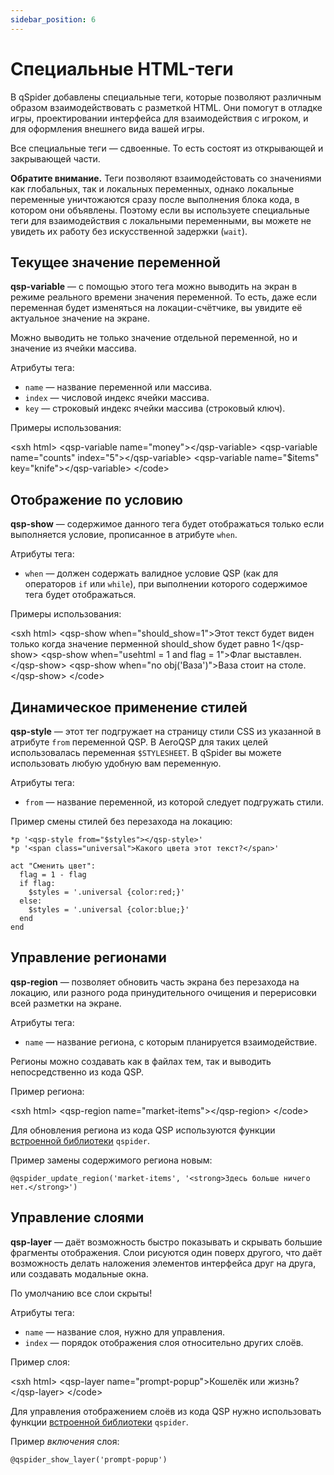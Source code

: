 ```yaml
---
sidebar_position: 6
---
```

# Специальные HTML-теги

В qSpider добавлены специальные теги, которые позволяют различным образом взаимодействовать с разметкой HTML. Они помогут в отладке игры, проектировании интерфейса для взаимодействия с игроком, и для оформления внешнего вида вашей игры.

Все специальные теги — сдвоенные. То есть состоят из открывающей и закрывающей части.

**Обратите внимание.** Теги позволяют взаимодейстовать со значениями как глобальных, так и локальных переменных, однако локальные переменные уничтожаются сразу после выполнения блока кода, в котором они объявлены. Поэтому если вы используете специальные теги для взаимодействия с локальными переменными, вы можете не увидеть их работу без искусственной задержки (`wait`).

## Текущее значение переменной

**qsp-variable** — с помощью этого тега можно выводить на экран в режиме реального времени значения переменной. То есть, даже если переменная будет изменяться на локации-счётчике, вы увидите её актуальное значение на экране.

Можно выводить не только значение отдельной переменной, но и значение из ячейки массива.

Атрибуты тега:

* `name` — название переменной или массива.
* `index` — числовой индекс ячейки массива.
* `key` — строковый индекс ячейки массива (строковый ключ).

Примеры использования:

\<sxh html\> \<qsp-variable name="money"\>\</qsp-variable\> \<qsp-variable name="counts" index="5"\>\</qsp-variable\> \<qsp-variable name="\$items" key="knife"\>\</qsp-variable\> \</code\>

## Отображение по условию

**qsp-show** — содержимое данного тега будет отображаться только если выполняется условие, прописанное в атрибуте `when`.

Атрибуты тега:

* `when` — должен содержать валидное условие QSP (как для операторов `if` или `while`), при выполнении которого содержимое тега будет отображаться.

Примеры использования:

\<sxh html\> \<qsp-show when="should_show=1"\>Этот текст будет виден только когда значение перменной should_show будет равно 1\</qsp-show\> \<qsp-show when="usehtml = 1 and flag = 1"\>Флаг выставлен.\</qsp-show\> \<qsp-show when="no obj(\'Ваза\')"\>Ваза стоит на столе.\</qsp-show\> \</code\>

## Динамическое применение стилей

**qsp-style** — этот тег подгружает на страницу стили CSS из указанной в атрибуте `from` переменной QSP. В AeroQSP для таких целей использовалась переменная `$STYLESHEET`. В qSpider вы можете использовать любую удобную вам переменную.

Атрибуты тега:

* `from` — название переменной, из которой следует подгружать стили.

Пример смены стилей без перезахода на локацию:

``` qsp
*p '<qsp-style from="$styles"></qsp-style>'
*p '<span class="universal">Какого цвета этот текст?</span>'

act "Сменить цвет":
  flag = 1 - flag
  if flag:
    $styles = '.universal {color:red;}'
  else:
    $styles = '.universal {color:blue;}'
  end
end
```

## Управление регионами

**qsp-region** — позволяет обновить часть экрана без перезахода на локацию, или разного рода принудительного очищения и перерисовки всей разметки на экране.

Атрибуты тега:

* `name` — название региона, с которым планируется взаимодействие.

Регионы можно создавать как в файлах тем, так и выводить непосредственно из кода QSP.

Пример региона:

\<sxh html\> \<qsp-region name="market-items"\>\</qsp-region\> \</code\>

Для обновления региона из кода QSP используются функции [встроенной библиотеки](qspider_inclib) `qspider`.

Пример замены содержимого региона новым:

``` qsp
@qspider_update_region('market-items', '<strong>Здесь больше ничего нет.</strong>')
```

## Управление слоями

**qsp-layer** — даёт возможность быстро показывать и скрывать большие фрагменты отображения. Слои рисуются один поверх другого, что даёт возможность делать наложения элементов интерфейса друг на друга, или создавать модальные окна.

По умолчанию все слои скрыты!

Атрибуты тега:

* `name` — название слоя, нужно для управления.
* `index` — порядок отображения слоя относительно других слоёв.

Пример слоя:

\<sxh html\> \<qsp-layer name="prompt-popup"\>Кошелёк или жизнь?\</qsp-layer\> \</code\>

Для управления отображением слоёв из кода QSP нужно использовать функции [встроенной библиотеки](qspider_inclib) `qspider`.

Пример *включения* слоя:

``` qsp
@qspider_show_layer('prompt-popup')
```
